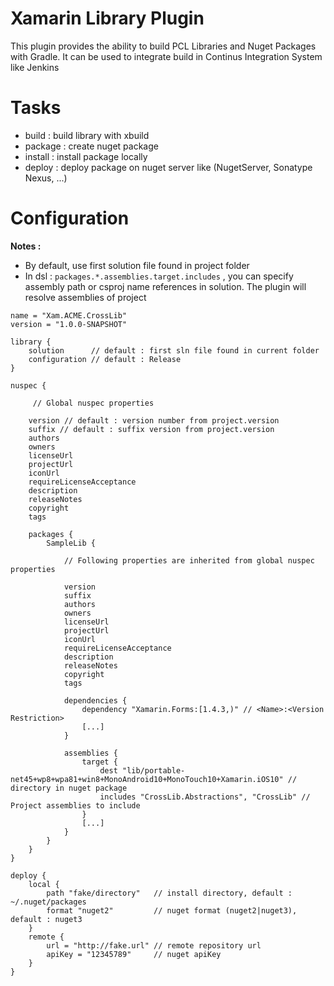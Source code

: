 # Xamarin Library Plugin 

This plugin provides the ability to build PCL Libraries and Nuget Packages with Gradle. 
It can be used to integrate build in Continus Integration System like Jenkins

# Tasks

- build : build library with xbuild
- package : create nuget package
- install : install package locally
- deploy : deploy package on nuget server like (NugetServer, Sonatype Nexus, ...)

# Configuration

**Notes :**
* By default, use first solution file found in project folder
* In dsl : `packages.*.assemblies.target.includes` , you can specify assembly path or csproj name references in solution. The plugin will resolve assemblies of project

```
name = "Xam.ACME.CrossLib"
version = "1.0.0-SNAPSHOT"

library {
    solution      // default : first sln file found in current folder
    configuration // default : Release
}

nuspec {

     // Global nuspec properties

    version // default : version number from project.version
    suffix // default : suffix version from project.version
    authors
    owners
    licenseUrl
    projectUrl
    iconUrl
    requireLicenseAcceptance
    description
    releaseNotes
    copyright
    tags

    packages {
        SampleLib {

            // Following properties are inherited from global nuspec properties

            version
            suffix
            authors
            owners
            licenseUrl
            projectUrl
            iconUrl
            requireLicenseAcceptance
            description
            releaseNotes
            copyright
            tags

            dependencies {
                dependency "Xamarin.Forms:[1.4.3,)" // <Name>:<Version Restriction>
                [...]
            }

            assemblies {
                target {
                    dest "lib/portable-net45+wp8+wpa81+win8+MonoAndroid10+MonoTouch10+Xamarin.iOS10" // directory in nuget package
                    includes "CrossLib.Abstractions", "CrossLib" // Project assemblies to include
                }
                [...]
            }
        }
    }
}

deploy {
    local {
        path "fake/directory"   // install directory, default : ~/.nuget/packages
        format "nuget2"         // nuget format (nuget2|nuget3), default : nuget3
    }
    remote {
        url = "http://fake.url" // remote repository url
        apiKey = "12345789"     // nuget apiKey
    }
}

```
